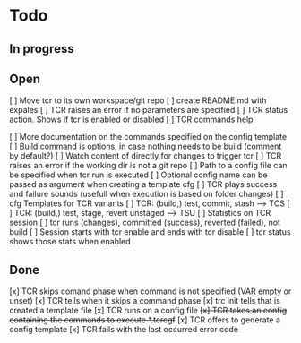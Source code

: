 # Todo

## In progress

## Open

[ ] Move tcr to its own workspace/git repo
  [ ] create README.md with expales
[ ] TCR raises an error if no parameters are specified
[ ] TCR status action. Shows if tcr is enabled or disabled
[ ] TCR commands help

[ ] More documentation on the commands specified on the config template
  [ ] Build command is options, in case nothing needs to be build (comment by default?)
[ ] Watch content of directly for changes to trigger tcr
[ ] TCR raises an error if the working dir is not a git repo
[ ] Path to a config file can be specified when tcr run is executed
[ ] Optional config name can be passed as argument when creating a template cfg
[ ] TCR plays success and failure sounds (usefull when execution is based on folder changes)
[ ] cfg Templates for TCR variants
  [ ] TCR: (build,) test, commit, stash --> TCS
  [ ] TCR: (build,) test, stage, revert unstaged --> TSU
[ ] Statistics on TCR session
  [ ] tcr runs (changes), committed (success), reverted (failed), not build
  [ ] Session starts with tcr enable and ends with tcr disable
  [ ] tcr status shows those stats when enabled

## Done

[x] TCR skips comand phase when command is not specified (VAR empty or unset)
[x] TCR tells when it skips a command phase
[x] trc init tells that is created a template file
[x] TCR runs on a config file
~~[x] TCR takes an config containing the commands to execute *.tcrcgf~~
[x] TCR offers to generate a config template
[x] TCR fails with the last occurred error code
